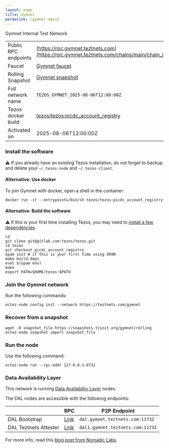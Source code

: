```yaml
---
layout: page
title: Gymnet
permalink: /gymnet-about
---
```


Gymnet Internal Test Network

| | |
|-------|---------------------|
| Public RPC endpoints | [https://rpc.gymnet.teztnets.com](https://rpc.gymnet.teztnets.com/chains/main/chain_id)<br/> |
| Faucet | [Gymnet faucet](https://faucet.gymnet.teztnets.com) |
| Rolling Snapshot | [Gymnet snapshot](https://snapshots.tzinit.org/gymnet/rolling) |
| Full network name | `TEZOS_GYMNET_2025-08-06T12:00:00Z` |
| Tezos docker build | [tezos/tezos:picdc_account_registry](https://hub.docker.com/r/tezos/tezos/tags?page=1&ordering=last_updated&name=picdc_account_registry) |
| Activated on | 2025-08-06T12:00:00Z |





### Install the software

⚠️  If you already have an existing Tezos installation, do not forget to backup and delete your `~/.tezos-node` and `~/.tezos-client`.



#### Alternative: Use docker

To join Gymnet with docker, open a shell in the container:

```
docker run -it --entrypoint=/bin/sh tezos/tezos:picdc_account_registry
```


#### Alternative: Build the software

⚠️  If this is your first time installing Tezos, you may need to [install a few dependencies](https://tezos.gitlab.io/introduction/howtoget.html#setting-up-the-development-environment-from-scratch).

```
cd
git clone git@gitlab.com:tezos/tezos.git
cd tezos
git checkout picdc_account_registry
opam init # if this is your first time using OPAM
make build-deps
eval $(opam env)
make
export PATH=$HOME/tezos:$PATH
```

### Join the Gymnet network

Run the following commands:

```
octez-node config init --network https://teztnets.com/gymnet

```


### Recover from a snapshot

```
wget -O snapshot_file https://snapshots.tzinit.org/gymnet/rolling
octez-node snapshot import snapshot_file
```


### Run the node

Use the following command:

```
octez-node run --rpc-addr 127.0.0.1:8732
```




### Data Availability Layer

This network is running [Data Availability Layer](https://tezos.gitlab.io/shell/dal.html) nodes.


The DAL nodes are accessible with the following endpoints:

| | RPC | P2P Endpoint |
|------------|---------|--------------|
| DAL Bootstrap | [Link](https://dal-bootstrap-rpc.gymnet.teztnets.com/p2p/gossipsub/scores) | `dal.gymnet.teztnets.com:11732` |
| DAL Teztnets Attester | [Link](https://dal-attester-rpc.gymnet.teztnets.com/p2p/gossipsub/scores) | `dal1.gymnet.teztnets.com:11732` |


For more info, read this [blog post from Nomadic Labs](https://research-development.nomadic-labs.com/data-availability-layer-tezos.html).



